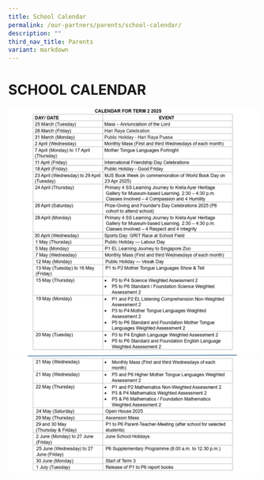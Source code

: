 ```yaml
---
title: School Calendar
permalink: /our-partners/parents/school-calendar/
description: ""
third_nav_title: Parents
variant: markdown
---
```

# **SCHOOL CALENDAR**

![](/images/Our%20Partners/2025_Term_2_Letter_page_0004.jpg)
![](/images/Our%20Partners/2025_Term_2_Letter_page_0005.jpg)